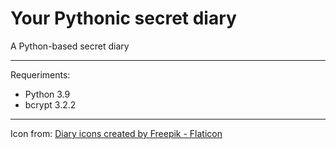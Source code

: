 # Your Pythonic secret diary
 A Python-based secret diary

---

Requeriments:
- Python 3.9
- bcrypt 3.2.2

---

Icon from:
<a href="https://www.flaticon.com/free-icons/diary" title="diary icons">Diary icons created by Freepik - Flaticon</a>
